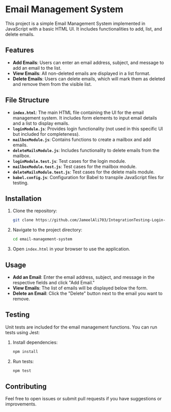 # Email Management System

This project is a simple Email Management System implemented in JavaScript with a basic HTML UI. It includes functionalities to add, list, and delete emails.

## Features

- **Add Emails**: Users can enter an email address, subject, and message to add an email to the list.
- **View Emails**: All non-deleted emails are displayed in a list format.
- **Delete Emails**: Users can delete emails, which will mark them as deleted and remove them from the visible list.

## File Structure

- **`index.html`**: The main HTML file containing the UI for the email management system. It includes form elements to input email details and a list to display emails.
- **`loginModule.js`**: Provides login functionality (not used in this specific UI but included for completeness).
- **`mailboxModule.js`**: Contains functions to create a mailbox and add emails.
- **`deleteMailsModule.js`**: Includes functionality to delete emails from the mailbox.
- **`loginModule.test.js`**: Test cases for the login module.
- **`mailboxModule.test.js`**: Test cases for the mailbox module.
- **`deleteMailsModule.test.js`**: Test cases for the delete mails module.
- **`babel.config.js`**: Configuration for Babel to transpile JavaScript files for testing.

## Installation

1. Clone the repository:
    ```bash
    git clone https://github.com/JameelAli703/IntegrationTesting-Login-AddEmail-DeleteEmail-System.git
    ```
2. Navigate to the project directory:
    ```bash
    cd email-management-system
    ```
3. Open `index.html` in your browser to use the application.

## Usage

- **Add an Email**: Enter the email address, subject, and message in the respective fields and click "Add Email."
- **View Emails**: The list of emails will be displayed below the form.
- **Delete an Email**: Click the "Delete" button next to the email you want to remove.

## Testing

Unit tests are included for the email management functions. You can run tests using Jest:

1. Install dependencies:
    ```bash
    npm install
    ```
2. Run tests:
    ```bash
    npm test
    ```

## Contributing

Feel free to open issues or submit pull requests if you have suggestions or improvements.
